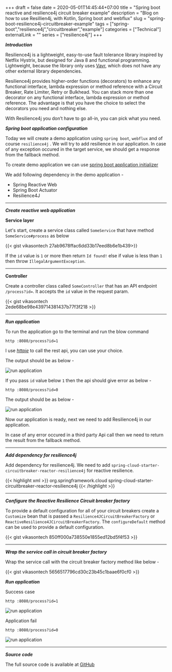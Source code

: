 +++ 
draft = false 
date = 2020-05-01T14:45:44+07:00
title = "Spring boot reactive and resilience4j circuit breaker example"
description = "Blog on how to use Resillien4j, with Kotlin, Spring boot and webflux"
slug = "spring-boot-resilience4j-circuitbreaker-example" 
tags = ["spring-boot","resilience4j","circuitbreaker","example"]
categories = ["Technical"]
externalLink = ""
series = ["resilience4j"]
+++

***Introduction***

Resilience4j is a lightweight, easy-to-use fault tolerance library inspired by
Netflix Hystrix, but designed for Java 8 and functional programming. Lightweight, because the library only uses [Vavr](https://www.vavr.io/vavr-docs/), which does not have any other external library dependencies. 

Resilience4j provides higher-order functions (decorators) to enhance any functional interface, lambda expression or method reference with a Circuit Breaker, Rate Limiter, Retry or Bulkhead. You can stack more than one decorator on any functional interface, lambda expression or method reference. The advantage is that you have the choice to select the decorators you need and nothing else.

With Resilience4j you don’t have to go all-in, you can pick what you need.

***Spring boot application configuration***

Today we will create a demo application using `spring boot`, `webflux` and of course `resilience4j` . We will try to add resilience in our application. In case of any exception occured in the target service, we should get a response from the fallback method.

To create demo application we can use [spring boot application initializer](https://start.spring.io/)

We add following dependency in the demo application - 
* Spring Reactive Web
* Spring Boot Actuator 
* Resilience4J 

---

***Create reactive web application***

**Service layer**

Let's start, create a service class called  `SomeService` that have method `SomeService#process` as below 

{{< gist vikasontech 27ab9678ffac6dd33b17eed8b6e1b439>}}

If the `id` value is `1` or more then return `Id found!` else if value is less than `1` then throw `IllegalArgumentException`.

---

**Controller**

Create a controller class called  `SomeController` that has an API endpoint `/process?id=`. It accepts the `id` value in the request param. 

{{< gist vikasontech      
2ede68be98e439714381437b77f3f218 >}}

---

***Run application***

To run the application go to the terminal and run the blow command

`http :8080/process?id=1`

I use *[httpie](https://httpie.org/)* to call the rest api, you can use your choice.

The output should be as below - 

![run application](https://m6w3wq.ch.files.1drv.com/y4mICXx6Qtix6Eh0yHL4B6io9DA9IIT2suajmVd3mL8kqxldg7M3J6krf6W1hn_4M9oy-fw6aXA5sBeHTaZD5HrPUNSpkL9kWjFiheNpCws3pOTYMR7vEQEI_ub8Pl7stS8R75DFUrEa2fVLyFqugLadFH3ze9MZGM4My0__-qcWgCo_iPm7dow1kiI0UxLpiIhjEHOZATA4w8bGl43hUbU2w?width=1954&height=718&cropmode=none)

If you pass `id` value below `1` then the api should give error as below - 

`http :8080/process?id=0`

The output should be as below - 

![run application](https://naw3wq.ch.files.1drv.com/y4my51JPVjGWC0CmZvosfSdoV7TAxqBW8qN_eAILp9YSaR5TpRCPz6Qq6dzNokjs5R8RWYXcma7n_H3hZIXC4RvpeKjQbt-mFxbqCoKishlqVBu9Tlbe5c6zeauwqcw04DY-L0CVe2TUQNU7oLy2LUHSmJdQGnqe9kLDT75xbll5y2mrA9ZiOxAEK7qGmjOG8AKhM2uFsovgfq5GBvoxaWQFQ?width=1954&height=718&cropmode=none)


Now our application is ready, next we need to add Resilience4j in our application. 

In case of any error occured in a third party Api call then we need to return the result from the fallback method.

---

***Add dependency for resilience4j***

Add dependency for resilience4j. We need to add `spring-cloud-starter-circuitbreaker-reactor-resilience4j` for reactive resilience.

{{< highlight xml >}} 
<dependency>
	<groupId>org.springframework.cloud</groupId>
	<artifactId>spring-cloud-starter-circuitbreaker-reactor-resilience4j</artifactId>
</dependency>
{{< /highlight >}}

---

***Configure the Reactive Resilience Circuit breaker factory***

To provide a default configuration for all of your circuit breakers create a `Customize` bean that is passed a `Resilience4JCircuitBreakerFactory` or `ReactiveResilience4JCircuitBreakerFactory`. The `configureDefault` method can be used to provide a default configuration.

{{< gist vikasontech 850ff000a738550e1855ed12bd5f4f53 >}}

---

***Wrap the service call in circuit breaker factory***

Wrap the service call with the circuit breaker factory method like below - 

{{< gist vikasontech 5656517796cd30c23b45c1baae6f0cf0 >}}

***Run application***

Success case 

`http :8080/process?id=1`

![run application](https://m6w3wq.ch.files.1drv.com/y4mICXx6Qtix6Eh0yHL4B6io9DA9IIT2suajmVd3mL8kqxldg7M3J6krf6W1hn_4M9oy-fw6aXA5sBeHTaZD5HrPUNSpkL9kWjFiheNpCws3pOTYMR7vEQEI_ub8Pl7stS8R75DFUrEa2fVLyFqugLadFH3ze9MZGM4My0__-qcWgCo_iPm7dow1kiI0UxLpiIhjEHOZATA4w8bGl43hUbU2w?width=1954&height=718&cropmode=none)

Application fail 

`http :8080/process?id=0`

![run application](https://mqw3wq.ch.files.1drv.com/y4mB5scpkl2oPPlryG_FDk3c53XtJr-uq7Vjq0_FuZiEXA_iWS79DdaSjYlvgeQ-Nhk-i6pUbenWE6x_7R_LbXn0UAsz8xEajyJgXGAVuuEG4lYoMkF1ic5gE2RFRiabKFsZGiEMxQ4eVe4DFIGBW1VWVPWI--R7oRQB6KNrWxpoRorqNHkeZ6zBCfUjtnbxhdZcqdiIKZX8VUTXA3vRZskIg?width=1954&height=718&cropmode=none)

---

***Source code***

The full source code is available at [GitHub](https://github.com/vikasontech/spring-resillencerj-demo.git) 

